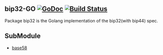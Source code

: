 ## bip32-GO [![GoDoc](https://godoc.org/github.com/islishude/bip32?status.svg)](https://godoc.org/github.com/islishude/bip32) [![Build Status](https://travis-ci.org/islishude/bip32.svg?branch=master)](https://travis-ci.org/islishude/bip32)

Package bip32 is the Golang implementation of the bip32(with bip44) spec.

## SubModule

- [base58](https://godoc.org/github.com/islishude/bip32/base58)
